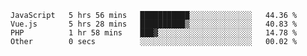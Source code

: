 <!--START_SECTION:waka-->

```text
JavaScript   5 hrs 56 mins   ███████████░░░░░░░░░░░░░░   44.36 %
Vue.js       5 hrs 28 mins   ██████████▒░░░░░░░░░░░░░░   40.83 %
PHP          1 hr 58 mins    ███▓░░░░░░░░░░░░░░░░░░░░░   14.78 %
Other        0 secs          ░░░░░░░░░░░░░░░░░░░░░░░░░   00.02 %
```

<!--END_SECTION:waka-->

